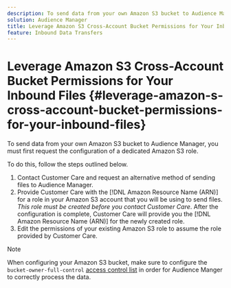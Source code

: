 ```yaml
---
description: To send data from your own Amazon S3 bucket to Audience Manager, you must first request the configuration of a dedicated Amazon S3 role.
solution: Audience Manager
title: Leverage Amazon S3 Cross-Account Bucket Permissions for Your Inbound Files 
feature: Inbound Data Transfers
---
```


# Leverage Amazon S3 Cross-Account Bucket Permissions for Your Inbound Files {#leverage-amazon-s-cross-account-bucket-permissions-for-your-inbound-files}

To send data from your own Amazon S3 bucket to Audience Manager, you must first request the configuration of a dedicated Amazon S3 role.

To do this, follow the steps outlined below.

1. Contact Customer Care and request an alternative method of sending files to Audience Manager.
2. Provide Customer Care with the [!DNL Amazon Resource Name (ARN)] for a role in your Amazon S3 account that you will be using to send files. _This role must be created before you contact Customer Care_. After the configuration is complete, Customer Care will provide you the [!DNL Amazon Resource Name (ARN)] for the newly created role.
3. Edit the permissions of your existing Amazon S3 role to assume the role provided by Customer Care.

>[!NOTE]
>
>When configuring your Amazon S3 bucket, make sure to configure the `bucket-owner-full-control` [access control list](https://docs.aws.amazon.com/AmazonS3/latest/userguide/about-object-ownership.html) in order for Audience Manger to correctly process the data.

